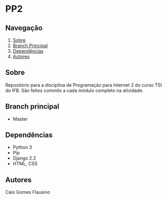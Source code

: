 # PP2

## Navegação
1. [Sobre](#sobre)
1. [Branch Principal](#branch-principal)
1. [Dependências](#dependencias)
1. [Autores](#autores)

## Sobre

Repositório para a disciplina de Programação para Internet 2 do curso TSI do IFB. São feitos commits a cada módulo completo na atividade.

## Branch principal

- Master

## Dependências

- Python 3
- Pip
- Django 2.2
- HTML, CSS

## Autores

Caio Gomes Flausino
